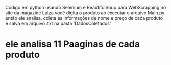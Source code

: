 Código em python usando Selenium e BeautifulSoup para WebScrapping no site da magazine Luiza
você digita o produto ao executar o arquivo Main.py 
então ele analisa, coleta as informações de nome e preço de cada produto
e salva em arquivo .txt na pasta 'DadosColetados'






# ele analisa 11 Paaginas de cada produto